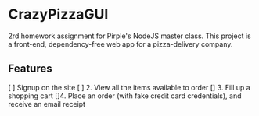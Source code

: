 # CrazyPizzaGUI
2rd homework assignment for Pirple's NodeJS master class. This project is a front-end, dependency-free web app for a pizza-delivery company.

## Features
[ ] Signup on the site
[ ] 2. View all the items available to order
[] 3. Fill up a shopping cart
[]4. Place an order (with fake credit card credentials), and receive an email receipt
